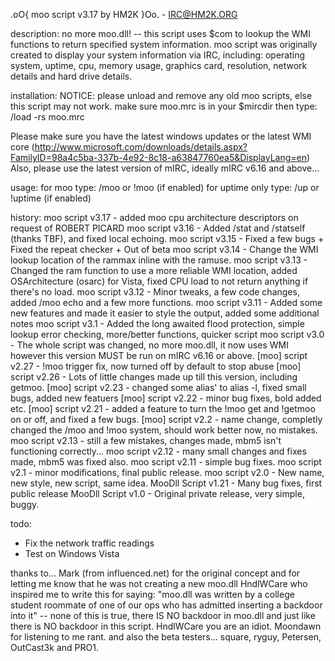 .oO{ moo script v3.17 by HM2K }Oo. - IRC@HM2K.ORG

description:
no more moo.dll! -- this script uses $com to lookup the WMI functions to return specified system information.
moo script was originally created to display your system information via IRC, including: operating system, uptime, cpu, memory usage, graphics card, resolution, network details and hard drive details.

installation:
NOTICE: please unload and remove any old moo scripts, else this script may not work.
make sure moo.mrc is in your $mircdir then type: /load -rs moo.mrc

Please make sure you have the latest windows updates or the latest WMI core (http://www.microsoft.com/downloads/details.aspx?FamilyID=98a4c5ba-337b-4e92-8c18-a63847760ea5&DisplayLang=en)
Also, please use the latest version of mIRC, ideally mIRC v6.16 and above...

usage:
for moo type: /moo or !moo (if enabled)
for uptime only type: /up or !uptime (if enabled)

history:
moo script v3.17	- added moo cpu architecture descriptors on request of ROBERT PICARD
moo script v3.16	- Added /stat and /statself (thanks TBF), and fixed local echoing.
moo script v3.15	- Fixed a few bugs + Fixed the repeat checker + Out of beta
moo script v3.14	- Change the WMI lookup location of the rammax inline with the ramuse.
moo script v3.13	- Changed the ram function to use a more reliable WMI location, added OSArchitecture (osarc) for Vista, fixed CPU load to not return anything if there's no load.
moo script v3.12	- Minor tweaks, a few code changes, added /moo echo and a few more functions.
moo script v3.11	- Added some new features and made it easier to style the output, added some additional notes
moo script v3.1	- Added the long awaited flood protection, simple lookup error checking, more/better functions, quicker script
moo script v3.0	- The whole script was changed, no more moo.dll, it now uses WMI however this version MUST be run on mIRC v6.16 or above.
[moo] script v2.27	- !moo trigger fix, now turned off by default to stop abuse
[moo] script v2.26	- Lots of little changes made up till this version, including getmoo.
[moo] script v2.23	- changed some alias' to alias -l, fixed small bugs, added new featuers
[moo] script v2.22	- minor bug fixes, bold added etc.
[moo] script v2.21	- added a feature to turn the !moo get and !getmoo on or off, and fixed a few bugs.
[moo] script v2.2	- name change, completly changed the /moo and !moo system, should work better now, no mistakes.
moo script v2.13	- still a few mistakes, changes made, mbm5 isn't functioning correctly...
moo script v2.12	- many small changes and fixes made, mbm5 was fixed also.
moo script v2.11	- simple bug fixes.
moo script v2.1	- minor modifications, final public release.
moo script v2.0	- New name, new style, new script, same idea.
MooDll Script v1.21	- Many bug fixes, first public release
MooDll Script v1.0	- Original private release, very simple, buggy.

todo:
 - Fix the network traffic readings
 - Test on Windows Vista

thanks to...
Mark (from influenced.net) for the original concept and for letting me know that he was not creating a new moo.dll
HndlWCare who inspired me to write this for saying: "moo.dll was written by a college student roommate of one of our ops who has admitted inserting a backdoor into it" -- none of this is true, there IS NO backdoor in moo.dll and just like there is NO backdoor in this script. HndlWCare you are an idiot.
Moondawn for listening to me rant.
and also the beta testers... square, ryguy, Petersen, OutCast3k and PRO1.
